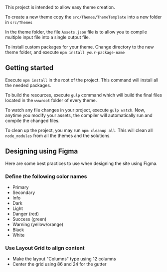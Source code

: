 This project is intended to allow easy theme creation.

To create a new theme copy the `src/Themes/ThemeTemplate` into a new folder in `src/Themes`

In the theme folder, the file `Assets.json` file is to allow you to compile multiple input file into a single output file.

To install custom packages for your theme. Change directory to the new theme folder, and execute `npm install your-package-name`

## Getting started
Execute `npm install` in the root of the project. This command will install all the needed packages.

To build the resources, execute `gulp` command which will build the final files located in the `wwwroot` folder of every theme.

To watch any file changes in your project, execute `gulp watch`. Now, anytime you modify your assets, the compiler will automatically run and compile the changed files.

To clean up the project, you may run `npm cleanup all`. This will clean all `node_modules` from all the themes and the solutions.

## Designing using Figma
Here are some best practices to use when designing the site using Figma. 

### Define the following color names
- Primary
- Secondary
- Info
- Dark
- Light
- Danger (red)
- Success (green)
- Warning (yellow/orange)
- Black
- White

### Use Layout Grid to align content
- Make the layout "Columns" type using 12 columns
- Center the grid using 86 and 24 for the gutter
